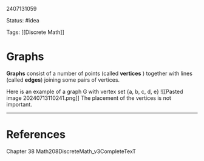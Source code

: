 2407131059

Status: #idea

Tags: [[Discrete Math]]

# Graphs

**Graphs** consist of a number of points (called **vertices** ) together with lines (called **edges**) joining some pairs of vertices. 

Here is an example of a graph G with vertex set {a, b, c, d, e}
![[Pasted image 20240713110241.png]]
The placement of the vertices is not important.

---
# References

Chapter 38 Math208DiscreteMath_v3CompleteTexT